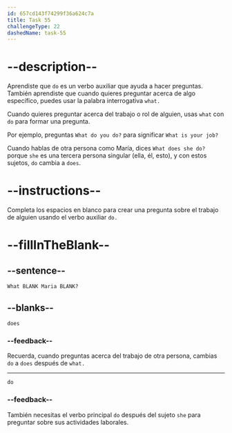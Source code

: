 ```yaml
---
id: 657cd143f74299f36a624c7a
title: Task 55
challengeType: 22
dashedName: task-55
---
```


# --description--

Aprendiste que `do` es un verbo auxiliar que ayuda a hacer preguntas. También aprendiste que cuando quieres preguntar acerca de algo específico, puedes usar la palabra interrogativa `what.`

Cuando quieres preguntar acerca del trabajo o rol de alguien, usas `what` con `do` para formar una pregunta.

Por ejemplo, preguntas `What do you do?` para significar `What is your job?`

Cuando hablas de otra persona como María, dices `What does she do?` porque `she` es una tercera persona singular (ella, él, esto), y con estos sujetos, `do` cambia a `does`.

# --instructions--

Completa los espacios en blanco para crear una pregunta sobre el trabajo de alguien usando el verbo auxiliar `do.`

# --fillInTheBlank--

## --sentence--

`What BLANK Maria BLANK?`

## --blanks--

`does`

### --feedback--

Recuerda, cuando preguntas acerca del trabajo de otra persona, cambias `do` a `does` después de `what.`

---

`do`

### --feedback--

También necesitas el verbo principal `do` después del sujeto `she` para preguntar sobre sus actividades laborales.
